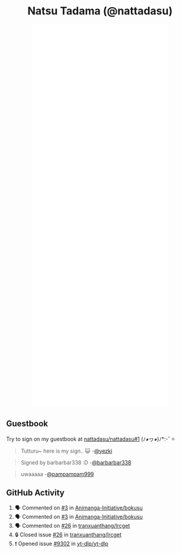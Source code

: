 <div align="center">

# Natsu Tadama (@nattadasu)

![Github Metrics](github-metrics.svg)
</div>

## Guestbook

Try to sign on my guestbook at [nattadasu/nattadasu#1](https://github.com/nattadasu/nattadasu/issues/1) (ﾉ◕ヮ◕)ﾉ\*:･ﾟ✧

<!--START:guestbook-->
> Tutturu~  here is my sign.. :smiley_cat: 
> -[@yezki](https://github.com/yezki)

> Signed by barbarbar338 :D
> -[@barbarbar338](https://github.com/barbarbar338)

> uwaaaaa
> -[@pampampam999](https://github.com/pampampam999)
<!--END:guestbook-->

## GitHub Activity
<!--START_SECTION:activity-->
1. 🗣 Commented on [#3](https://github.com/Animanga-Initiative/bokusu/issues/3#issuecomment-1978787256) in [Animanga-Initiative/bokusu](https://github.com/Animanga-Initiative/bokusu)
2. 🗣 Commented on [#3](https://github.com/Animanga-Initiative/bokusu/issues/3#issuecomment-1964700684) in [Animanga-Initiative/bokusu](https://github.com/Animanga-Initiative/bokusu)
3. 🗣 Commented on [#26](https://github.com/tranxuanthang/lrcget/issues/26#issuecomment-1963872587) in [tranxuanthang/lrcget](https://github.com/tranxuanthang/lrcget)
4. 🔒 Closed issue [#26](https://github.com/tranxuanthang/lrcget/issues/26) in [tranxuanthang/lrcget](https://github.com/tranxuanthang/lrcget)
5. ❗ Opened issue [#9302](https://github.com/yt-dlp/yt-dlp/issues/9302) in [yt-dlp/yt-dlp](https://github.com/yt-dlp/yt-dlp)
<!--END_SECTION:activity-->
